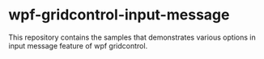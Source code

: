 # wpf-gridcontrol-input-message
This repository contains the samples that demonstrates various options in input message feature of wpf gridcontrol.
